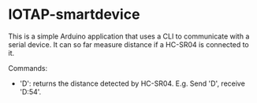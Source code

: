 # IOTAP-smartdevice

This is a simple Arduino application that uses a CLI to communicate with a serial device. It can so far measure distance if a HC-SR04 is connected to it.

Commands:
* 'D': returns the distance detected by HC-SR04. E.g. Send 'D', receive 'D:54'. 
